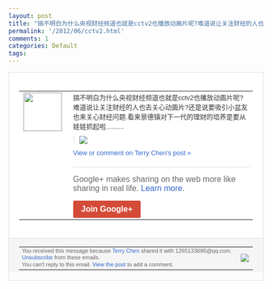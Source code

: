 ```yaml
---
layout: post
title: "搞不明白为什么央视财经频道也就是cctv2也播放动画片呢?难道说让关注财经的人也去..."
permalink: '/2012/06/cctv2.html'
comments: 1
categories: Default
tags: 
---
```

<div style="border:solid 1px #dfdfdf;color:#686868;font:13px Arial"><div style="background-color:#fff;padding:20px;"><table cellpadding="0" cellspacing="0"><tr><td style="padding-right:15px;vertical-align:top"><a href="https://plus.google.com/_/notifications/ngemlink?&amp;emid=CNi-tKeW47ACFRHE5QodPy4AAA&amp;path=%2F108643996575278738906&amp;dt=1340413741706"><img height="75" src="https://lh3.googleusercontent.com/-KKRGTyJ5Bl0/AAAAAAAAAAI/AAAAAAAAEEY/jllxqER5dCk/s75-c-k-a/photo.jpg" style="border:solid 1px #cccccc;" width="75"/></a></td><td style="width:578px;color:#333;font:13px Arial;vertical-align:top;"><div style="padding-bottom:10px">搞不明白为什么央视财经频道也就是cctv<wbr/>2也播放动画片呢?难道说让关注财经的人也<wbr/>去关心动画片?还是说要吸引小盆友也来关心<wbr/>财经问题.看来景德镇对下一代的理财的培养<wbr/>是要从娃娃抓起啦..........</div><div style="margin-bottom:10px;padding-left:10px; border-left:2px solid #EAEAEA"><span style="margin-right:5px"><a href="https://plus.google.com/_/notifications/ngemlink?&amp;emid=CNi-tKeW47ACFRHE5QodPy4AAA&amp;path=%2F108643996575278738906%2Fposts%2FXgx1RDrUb7g%3Fgpinv%3DAMIXal-Yyc3YMLaFPTrWD-ShgbCrNl39h10jwC_XgSXMB9659pCwcQL2A2I4V7VmJbMMbdcnfhvMFVWQP6UYtbok0yNN5JRfAC86kmpe9iPGse76VGK-Rlc&amp;dt=1340413741706" style="zSoyz;"><img border="0" src="https://lh6.googleusercontent.com/-IkiWNv_Naf0/T-UWX8_xEcI/AAAAAAAAO6w/oELg_22AU34/w160/QQ%25E6%258B%25BC%25E9%259F%25B3%25E6%2588%25AA%25E5%259B%25BE%25E6%259C%25AA%25E5%2591%25BD%25E5%2590%258D.png" style="max-height:200px;max-width:275px"/></a></span></div><a href="https://plus.google.com/_/notifications/ngemlink?&amp;emid=CNi-tKeW47ACFRHE5QodPy4AAA&amp;path=%2F108643996575278738906%2Fposts%2FXgx1RDrUb7g%3Fgpinv%3DAMIXal-Yyc3YMLaFPTrWD-ShgbCrNl39h10jwC_XgSXMB9659pCwcQL2A2I4V7VmJbMMbdcnfhvMFVWQP6UYtbok0yNN5JRfAC86kmpe9iPGse76VGK-Rlc&amp;dt=1340413741706" style="color:#3366CC;text-decoration:none;">View or comment on Terry Chen's post »</a><div style="margin-top:20px;border-top:solid 1px #dfdfdf"><div style="padding:15px 0;color:#686868;font:16px Arial;">Google+ makes sharing on the web more like sharing in real life. <a href="http://www.google.com/+/learnmore/" style="color:#3366CC;text-decoration:none;">Learn more</a>.</div><a href="https://plus.google.com/_/notifications/ngemlink?&amp;emid=CNi-tKeW47ACFRHE5QodPy4AAA&amp;path=%2F%3Fgpinv%3DAMIXal-Yyc3YMLaFPTrWD-ShgbCrNl39h10jwC_XgSXMB9659pCwcQL2A2I4V7VmJbMMbdcnfhvMFVWQP6UYtbok0yNN5JRfAC86kmpe9iPGse76VGK-Rlc&amp;dt=1340413741706" style="display:inline-block;padding:7px 15px;background-color:#d44b38; color:#fff;font-size:16px; font-weight:bold;border-radius:2px;-webkit-border-radius:2px; -moz-border-radius:2px;border:solid 1px #c43b28; white-space:nowrap;text-decoration:none">Join Google+</a></div></td></tr></table></div><div style="border-top:solid 1px #dfdfdf;padding:0 20px; background-color:#f5f5f5"><table cellpadding="0" cellspacing="0" style="height:50px"><tbody><tr><td style="vertical-align:middle;width:100%; color:#636363;font:11px Arial; line-height:120%">You received this message because <a href="https://plus.google.com/_/notifications/ngemlink?&amp;emid=CNi-tKeW47ACFRHE5QodPy4AAA&amp;path=%2F108643996575278738906%3Fgpinv%3DAMIXal-Yyc3YMLaFPTrWD-ShgbCrNl39h10jwC_XgSXMB9659pCwcQL2A2I4V7VmJbMMbdcnfhvMFVWQP6UYtbok0yNN5JRfAC86kmpe9iPGse76VGK-Rlc&amp;dt=1340413741706" style="color:#3366CC;text-decoration:none;">Terry Chen</a> shared it with 1265133686@qq.com. <a href="https://plus.google.com/_/notifications/ngemlink?&amp;emid=CNi-tKeW47ACFRHE5QodPy4AAA&amp;path=%2F_%2Fnonplus%2Femailsettings%3Fgpinv%3DAMIXal-Yyc3YMLaFPTrWD-ShgbCrNl39h10jwC_XgSXMB9659pCwcQL2A2I4V7VmJbMMbdcnfhvMFVWQP6UYtbok0yNN5JRfAC86kmpe9iPGse76VGK-Rlc%26est%3DADH5u8UC92EVll5iDSuHSczPUIrjTxmBOASSgXAJYF_hUJNq-0ZkfGZOOTkek7YiHmOR0Zte9UUVs-41pgDaaAi0sregd1lrDhQvc41uyuek_Wos--gRtuBQsLLGL0-4fapXdsii9Tst&amp;dt=1340413741706" style="color:#3366CC;text-decoration:none;">Unsubscribe</a> from these emails.<br/>You can't reply to this email. <a href="https://plus.google.com/_/notifications/ngemlink?&amp;emid=CNi-tKeW47ACFRHE5QodPy4AAA&amp;path=%2F108643996575278738906%2Fposts%2FXgx1RDrUb7g%3Fgpinv%3DAMIXal-Yyc3YMLaFPTrWD-ShgbCrNl39h10jwC_XgSXMB9659pCwcQL2A2I4V7VmJbMMbdcnfhvMFVWQP6UYtbok0yNN5JRfAC86kmpe9iPGse76VGK-Rlc&amp;dt=1340413741706" style="color:#3366CC;text-decoration:none;">View the post</a> to add a comment.<br/></td><td><img src="https://ssl.gstatic.com/s2/oz/images/notifications/logo/google-plus-6617a72bb36cc548861652780c9e6ff1.png"/></td></tr></tbody></table></div></div>